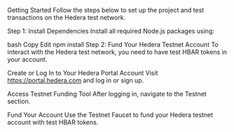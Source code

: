 Getting Started
Follow the steps below to set up the project and test transactions on the Hedera test network.

Step 1: Install Dependencies
Install all required Node.js packages using:

bash
Copy
Edit
npm install
Step 2: Fund Your Hedera Testnet Account
To interact with the Hedera test network, you need to have test HBAR tokens in your account.

Create or Log In to Your Hedera Portal Account
Visit https://portal.hedera.com and log in or sign up.

Access Testnet Funding Tool
After logging in, navigate to the Testnet section.

Fund Your Account
Use the Testnet Faucet to fund your Hedera testnet account with test HBAR tokens.
